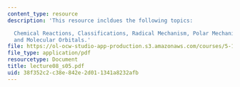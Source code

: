 ```yaml
---
content_type: resource
description: 'This resource incldues the following topics:

  Chemical Reactions, Classifications, Radical Mechanism, Polar Mechanism, and Bonding
  and Molecular Orbitals.'
file: https://ol-ocw-studio-app-production.s3.amazonaws.com/courses/5-12-organic-chemistry-i-spring-2005/38f352c2c38e842e2d011341a8232afb_lecture08_s05.pdf
file_type: application/pdf
resourcetype: Document
title: lecture08_s05.pdf
uid: 38f352c2-c38e-842e-2d01-1341a8232afb
---
```

